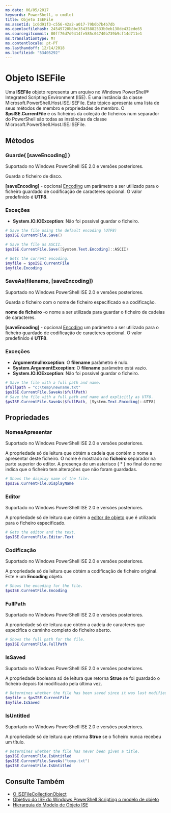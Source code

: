 ```yaml
---
ms.date: 06/05/2017
keywords: PowerShell, o cmdlet
title: Objeto ISEFile
ms.assetid: 1c6d91f3-c556-42a2-a017-79b6b7b4b7db
ms.openlocfilehash: 24549720b8bc35435882533b0eb138de432ede65
ms.sourcegitcommit: 00ff76d7d9414fe585c04740b739b9cf14d711e1
ms.translationtype: MT
ms.contentlocale: pt-PT
ms.lasthandoff: 12/14/2018
ms.locfileid: "53405292"
---
```

# <a name="the-isefile-object"></a>Objeto ISEFile

Uma **ISEFile** objeto representa um arquivo no Windows PowerShell® Integrated Scripting Environment (ISE). É uma instância da classe Microsoft.PowerShell.Host.ISE.ISEFile. Este tópico apresenta uma lista de seus métodos de membro e propriedades de membro. O **$psISE.CurrentFile** e os ficheiros da coleção de ficheiros num separador do PowerShell são todas as instâncias da classe Microsoft.PowerShell.Host.ISE.ISEFile.

## <a name="methods"></a>Métodos

### <a name="save-saveencoding-"></a>Guarde\( \[saveEncoding\] \)

Suportado no Windows PowerShell ISE 2.0 e versões posteriores.

Guarda o ficheiro de disco.

**\[saveEncoding\]**  - opcional [Encoding](https://msdn.microsoft.com/library/system.text.encoding.aspx) um parâmetro a ser utilizado para o ficheiro guardado de codificação de caracteres opcional. O valor predefinido é **UTF8**.

### <a name="exceptions"></a>Exceções

- **System.IO.IOException**: Não foi possível guardar o ficheiro.

```powershell
# Save the file using the default encoding (UTF8)
$psISE.CurrentFile.Save()

# Save the file as ASCII.
$psISE.CurrentFile.Save([System.Text.Encoding]::ASCII)

# Gets the current encoding.
$myfile = $psISE.CurrentFile
$myfile.Encoding
```

### <a name="saveasfilename-saveencoding"></a>SaveAs\(filename, \[saveEncoding\]\)

Suportado no Windows PowerShell ISE 2.0 e versões posteriores.

Guarda o ficheiro com o nome de ficheiro especificado e a codificação.

**nome de ficheiro** -o nome a ser utilizada para guardar o ficheiro de cadeias de caracteres.

**\[saveEncoding\]**  - opcional [Encoding](https://msdn.microsoft.com/library/system.text.encoding.aspx) um parâmetro a ser utilizado para o ficheiro guardado de codificação de caracteres opcional. O valor predefinido é **UTF8**.

### <a name="exceptions"></a>Exceções

- **Argumentnullexception**: O **filename** parâmetro é nulo.
- **System.ArgumentException**: O **filename** parâmetro está vazio.
- **System.IO.IOException**: Não foi possível guardar o ficheiro.

```powershell
# Save the file with a full path and name.
$fullpath = "c:\temp\newname.txt"
$psISE.CurrentFile.SaveAs($fullPath)
# Save the file with a full path and name and explicitly as UTF8.
$psISE.CurrentFile.SaveAs($fullPath, [System.Text.Encoding]::UTF8)
```

## <a name="properties"></a>Propriedades

### <a name="displayname"></a>NomeaApresentar

Suportado no Windows PowerShell ISE 2.0 e versões posteriores.

A propriedade só de leitura que obtém a cadeia que contém o nome a apresentar deste ficheiro. O nome é mostrado no **ficheiro** separador na parte superior do editor. A presença de um asterisco \( \* \) no final do nome indica que o ficheiro tem alterações que não foram guardadas.

```powershell
# Shows the display name of the file.
$psISE.CurrentFile.DisplayName
```

### <a name="editor"></a>Editor

Suportado no Windows PowerShell ISE 2.0 e versões posteriores.

A propriedade só de leitura que obtém a [editor de objeto](The-ISEEditor-Object.md) que é utilizado para o ficheiro especificado.

```powershell
# Gets the editor and the text.
$psISE.CurrentFile.Editor.Text
```

### <a name="encoding"></a>Codificação

Suportado no Windows PowerShell ISE 2.0 e versões posteriores.

A propriedade só de leitura que obtém a codificação de ficheiro original. Este é um **Encoding** objeto.

```powershell
# Shows the encoding for the file.
$psISE.CurrentFile.Encoding
```

### <a name="fullpath"></a>FullPath

Suportado no Windows PowerShell ISE 2.0 e versões posteriores.

A propriedade só de leitura que obtém a cadeia de caracteres que especifica o caminho completo do ficheiro aberto.

```powershell
# Shows the full path for the file.
$psISE.CurrentFile.FullPath
```

### <a name="issaved"></a>IsSaved

Suportado no Windows PowerShell ISE 2.0 e versões posteriores.

A propriedade booleana só de leitura que retorna **$true** se foi guardado o ficheiro depois foi modificado pela última vez.

```powershell
# Determines whether the file has been saved since it was last modified.
$myfile = $psISE.CurrentFile
$myfile.IsSaved
```

### <a name="isuntitled"></a>IsUntitled

Suportado no Windows PowerShell ISE 2.0 e versões posteriores.

A propriedade só de leitura que retorna **$true** se o ficheiro nunca recebeu um título.

```powershell
# Determines whether the file has never been given a title.
$psISE.CurrentFile.IsUntitled
$psISE.CurrentFile.SaveAs("temp.txt")
$psISE.CurrentFile.IsUntitled
```

## <a name="see-also"></a>Consulte Também

- [O ISEFileCollectionObject](The-ISEFileCollection-Object.md)
- [Objetivo do ISE do Windows PowerShell Scripting o modelo de objeto](Purpose-of-the-Windows-PowerShell-ISE-Scripting-Object-Model.md)
- [Hierarquia do Modelo de Objeto ISE](The-ISE-Object-Model-Hierarchy.md)